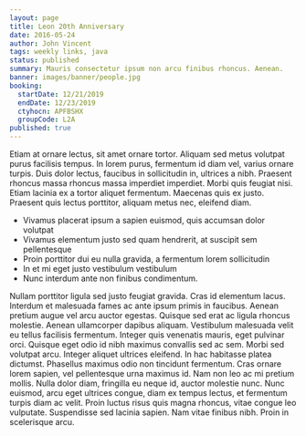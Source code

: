 ```yaml
---
layout: page
title: Leon 20th Anniversary
date: 2016-05-24
author: John Vincent
tags: weekly links, java
status: published
summary: Mauris consectetur ipsum non arcu finibus rhoncus. Aenean.
banner: images/banner/people.jpg
booking:
  startDate: 12/21/2019
  endDate: 12/23/2019
  ctyhocn: APFBSHX
  groupCode: L2A
published: true
---
```

Etiam at ornare lectus, sit amet ornare tortor. Aliquam sed metus volutpat purus facilisis tempus. In lorem purus, fermentum id diam vel, varius ornare turpis. Duis dolor lectus, faucibus in sollicitudin in, ultrices a nibh. Praesent rhoncus massa rhoncus massa imperdiet imperdiet. Morbi quis feugiat nisi. Etiam lacinia ex a tortor aliquet fermentum. Maecenas quis ex justo. Praesent quis lectus porttitor, aliquam metus nec, eleifend diam.

* Vivamus placerat ipsum a sapien euismod, quis accumsan dolor volutpat
* Vivamus elementum justo sed quam hendrerit, at suscipit sem pellentesque
* Proin porttitor dui eu nulla gravida, a fermentum lorem sollicitudin
* In et mi eget justo vestibulum vestibulum
* Nunc interdum ante non finibus condimentum.

Nullam porttitor ligula sed justo feugiat gravida. Cras id elementum lacus. Interdum et malesuada fames ac ante ipsum primis in faucibus. Aenean pretium augue vel arcu auctor egestas. Quisque sed erat ac ligula rhoncus molestie. Aenean ullamcorper dapibus aliquam. Vestibulum malesuada velit eu tellus facilisis fermentum. Integer quis venenatis mauris, eget pulvinar orci. Quisque eget odio id nibh maximus convallis sed ac sem.
Morbi sed volutpat arcu. Integer aliquet ultrices eleifend. In hac habitasse platea dictumst. Phasellus maximus odio non tincidunt fermentum. Cras ornare lorem sapien, vel pellentesque urna maximus id. Nam non leo ac mi pretium mollis. Nulla dolor diam, fringilla eu neque id, auctor molestie nunc. Nunc euismod, arcu eget ultrices congue, diam ex tempus lectus, et fermentum turpis diam ac velit. Proin luctus risus quis magna rhoncus, vitae congue leo vulputate. Suspendisse sed lacinia sapien. Nam vitae finibus nibh. Proin in scelerisque arcu.
